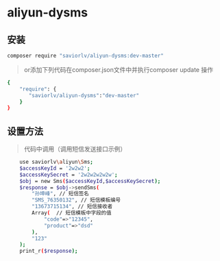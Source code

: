 # aliyun-dysms

## 安装

```bash
composer require "saviorlv/aliyun-dysms:dev-master"
```

> or添加下列代码在composer.json文件中并执行composer update 操作

```bash
{
    "require": {
       "saviorlv/aliyun-dysms":"dev-master"
    }
}
```

## 设置方法

> 代码中调用（调用短信发送接口示例）

```bash
    use saviorlv\aliyun\Sms;
    $accessKeyId = '2w2w2';
    $accessKeySecret = '2w2w2w2w2w';
    $obj = new Sms($accessKeyId,$accessKeySecret);
    $response = $obj->sendSms(
        "孙坤峰", // 短信签名
        "SMS_76350132", // 短信模板编号
        "13673715134", // 短信接收者
        Array(  // 短信模板中字段的值
            "code"=>"12345",
            "product"=>"dsd"
        ),
        "123"
    );
    print_r($response);
```
